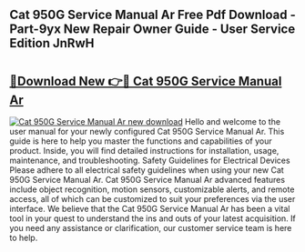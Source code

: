 ## Cat 950G Service Manual Ar Free Pdf Download - Part-9yx New Repair Owner Guide - User Service Edition JnRwH

# <h2><a href="http://bc82495.oget.top/?id=Cat+950G+Service+Manual+Ar">🔗Download New 👉🔴 Cat 950G Service Manual Ar</a></h2>

[![Cat 950G Service Manual Ar new download](https://i.imgur.com/5g1atiW.png)](http://bc82495.oget.top/?id=Cat+950G+Service+Manual+Ar)
Hello and welcome to the user manual for your newly configured Cat 950G Service Manual Ar. This guide is here to help you master the functions and capabilities of your product. Inside, you will find detailed instructions for installation, usage, maintenance, and troubleshooting. Safety Guidelines for Electrical Devices Please adhere to all electrical safety guidelines when using your new Cat 950G Service Manual Ar. Cat 950G Service Manual Ar advanced features include object recognition, motion sensors, customizable alerts, and remote access, all of which can be customized to suit your preferences via the user interface. We believe that the Cat 950G Service Manual Ar has been a vital tool in your quest to understand the ins and outs of your latest acquisition. If you need any assistance or clarification, our customer service team is here to help.
